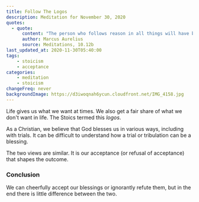 ```yaml
---
title: Follow The Logos
description: Meditation for November 30, 2020
quotes: 
  - quote:
      content: "The person who follows reason in all things will have both leisure and a readiness to act—they are at once both cheerful and self-composed."
      author: Marcus Aurelius
      source: Meditations, 10.12b
last_updated_at: 2020-11-30T05:40:00
tags:
    - stoicism
    - acceptance
categories:
    - meditation
    - stoicism
changeFreq: never
backgroundImage: https://d3iwoqnah6ycun.cloudfront.net/IMG_4158.jpg
---
```


Life gives us what we want at times. We also get a fair share of what we don't want in life. The Stoics termed this 
*logos*. 

As a Christian, we believe that God blesses us in various ways, including with trials. It can be difficult to understand 
how a trial or tribulation can be a blessing.

The two views are similar. It is our acceptance (or refusal of acceptance) that shapes the outcome. 

### Conclusion 

We can cheerfully accept our blessings or ignorantly refute them, but in the end there is little difference between the 
two.
